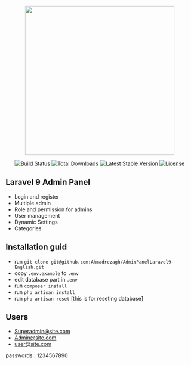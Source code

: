<p align="center"><a href="https://laravel.com" target="_blank"><img src="https://raw.githubusercontent.com/laravel/art/master/logo-lockup/5%20SVG/2%20CMYK/1%20Full%20Color/laravel-logolockup-cmyk-red.svg" width="400"></a></p>

<p align="center">
<a href="https://travis-ci.org/laravel/framework"><img src="https://travis-ci.org/laravel/framework.svg" alt="Build Status"></a>
<a href="https://packagist.org/packages/laravel/framework"><img src="https://img.shields.io/packagist/dt/laravel/framework" alt="Total Downloads"></a>
<a href="https://packagist.org/packages/laravel/framework"><img src="https://img.shields.io/packagist/v/laravel/framework" alt="Latest Stable Version"></a>
<a href="https://packagist.org/packages/laravel/framework"><img src="https://img.shields.io/packagist/l/laravel/framework" alt="License"></a>
</p>

## Laravel 9 Admin Panel

- Login and register
- Multiple admin
- Role and permission for admins
- User management
- Dynamic Settings
- Categories


## Installation guid

- run `git clone git@github.com:Ahmadrezagh/AdminPanelLaravel9-English.git`
- copy `.env.example` to `.env`
- edit database part in `.env`
- run `composer install`
- run `php artisan install`
- run `php artisan reset` [this is for reseting database]


## Users

- Superadmin@site.com
- Admin@site.com
- user@site.com 
  
passwords : 1234567890



